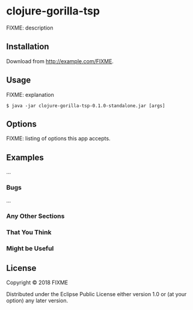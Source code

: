 # clojure-gorilla-tsp

FIXME: description

## Installation

Download from http://example.com/FIXME.

## Usage

FIXME: explanation

    $ java -jar clojure-gorilla-tsp-0.1.0-standalone.jar [args]

## Options

FIXME: listing of options this app accepts.

## Examples

...

### Bugs

...

### Any Other Sections
### That You Think
### Might be Useful

## License

Copyright © 2018 FIXME

Distributed under the Eclipse Public License either version 1.0 or (at
your option) any later version.
